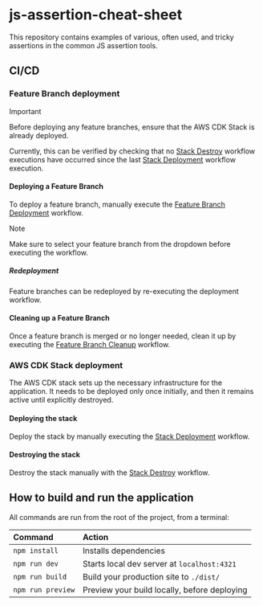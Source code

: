 # js-assertion-cheat-sheet

This repository contains examples of various, often used, and tricky assertions in the common JS assertion tools.

## CI/CD

### Feature Branch deployment

> [!IMPORTANT]  
> Before deploying any feature branches, ensure that the AWS CDK Stack is already deployed.
> 
> Currently, this can be verified by checking that no [Stack Destroy](https://github.com/Idea-Pool/js-assertion-cheat-sheet/actions/workflows/stack-destroy.yaml) workflow executions have occurred since the last [Stack Deployment](https://github.com/Idea-Pool/js-assertion-cheat-sheet/actions/workflows/stack-deployment.yaml) workflow execution.

#### Deploying a Feature Branch

To deploy a feature branch, manually execute the [Feature Branch Deployment](https://github.com/Idea-Pool/js-assertion-cheat-sheet/actions/workflows/feature-branch-deployment.yaml) workflow.

> [!NOTE]  
> Make sure to select your feature branch from the dropdown before executing the workflow.

##### Redeployment

Feature branches can be redeployed by re-executing the deployment workflow.

#### Cleaning up a Feature Branch

Once a feature branch is merged or no longer needed, clean it up by executing the [Feature Branch Cleanup](https://github.com/Idea-Pool/js-assertion-cheat-sheet/actions/workflows/feature-branch-cleanup.yaml) workflow.

### AWS CDK Stack deployment

The AWS CDK stack sets up the necessary infrastructure for the application. It needs to be deployed only once initially, and then it remains active until explicitly destroyed.

#### Deploying the stack

Deploy the stack by manually executing the [Stack Deployment](https://github.com/Idea-Pool/js-assertion-cheat-sheet/actions/workflows/stack-deployment.yaml) workflow.

#### Destroying the stack

Destroy the stack manually with the [Stack Destroy](https://github.com/Idea-Pool/js-assertion-cheat-sheet/actions/workflows/stack-destroy.yaml) workflow.

## How to build and run the application

All commands are run from the root of the project, from a terminal:

| Command                   | Action                                           |
| :------------------------ | :----------------------------------------------- |
| `npm install`             | Installs dependencies                            |
| `npm run dev`             | Starts local dev server at `localhost:4321`      |
| `npm run build`           | Build your production site to `./dist/`          |
| `npm run preview`         | Preview your build locally, before deploying     |
